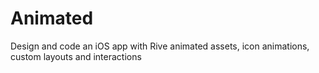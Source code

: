 # Animated
Design and code an iOS app with Rive animated assets, icon animations, custom layouts and interactions
